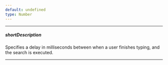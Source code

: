 ```yaml
---
default: undefined
type: Number
---
```

---
##### shortDescription
Specifies a delay in milliseconds between when a user finishes typing, and the search is executed.

---

